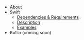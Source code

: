 * [About](/)
* Swift
    * [Dependencies & Requirements](/swift/dependencies/)
    * [Description](/swift/description/)
    * [Examples](/swift/examples/)
* Kotlin (coming soon)
    <!-- * [Description](/kotlin/description/) -->
    <!-- * [Examples](/kotlin/examples/) -->
